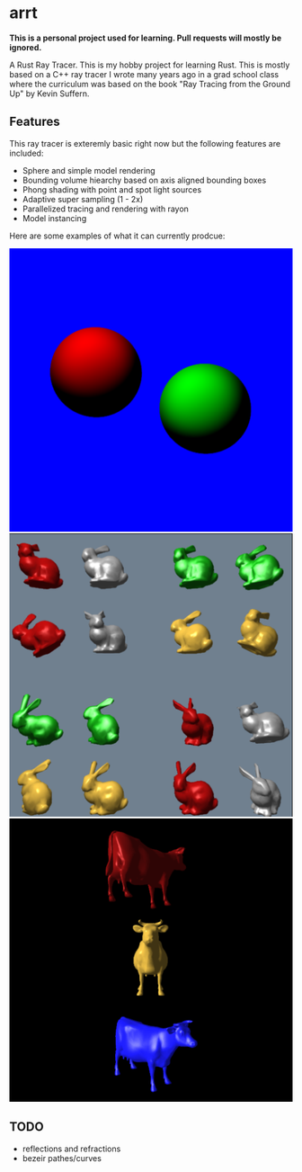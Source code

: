# arrt
**This is a personal project used for learning. Pull requests will mostly be ignored.**

A Rust Ray Tracer. This is my hobby project for learning Rust. This is  mostly based on a C++ ray
tracer I wrote many years ago in a grad school class where the curriculum was based on the book
"Ray Tracing from the Ground Up" by Kevin Suffern.

## Features

This ray tracer is exteremly basic right now but the following features are included:

* Sphere and simple model rendering
* Bounding volume hiearchy based on axis aligned bounding boxes
* Phong shading with point and spot light sources
* Adaptive super sampling (1 - 2x)
* Parallelized tracing and rendering with rayon
* Model instancing

Here are some examples of what it can currently prodcue:

![Example 1](docs/scene.png)
![Example 2](docs/bunnies.png)
![Example 3](docs/cows.png)

## TODO

* reflections and refractions
* bezeir pathes/curves
